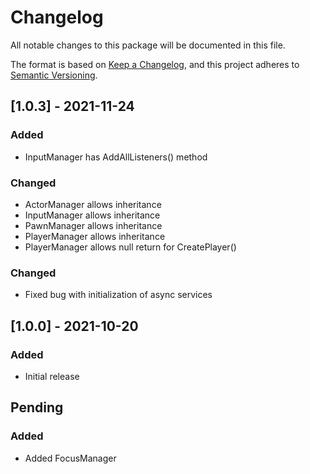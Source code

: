 # Changelog
All notable changes to this package will be documented in this file.

The format is based on [Keep a Changelog](https://keepachangelog.com/en/1.0.0/),
and this project adheres to [Semantic Versioning](https://semver.org/spec/v2.0.0.html).

## [1.0.3] - 2021-11-24
### Added
- InputManager has AddAllListeners() method
### Changed
- ActorManager allows inheritance
- InputManager allows inheritance
- PawnManager allows inheritance
- PlayerManager allows inheritance
- PlayerManager allows null return for CreatePlayer()
### Changed
- Fixed bug with initialization of async services

## [1.0.0] - 2021-10-20
### Added
- Initial release

## Pending
### Added
- Added FocusManager





